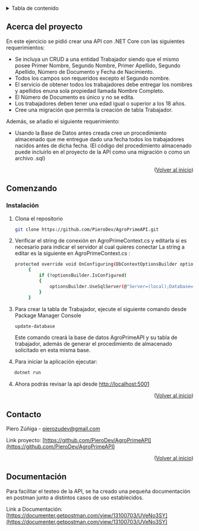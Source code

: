 <div id="top"></div>
<!-- TABLE OF CONTENTS -->
<details>
  <summary>Tabla de contenido</summary>
  <ol>
    <li>
      <a href="#Acerca-del-proyecto">Acerca del proyecto</a>
    </li>
    <li>
      <a href="#Comenzando">Comenzando</a>
      <ul>
        <li><a href="#Instalación">Instalación</a></li>
      </ul>
    </li>
    <li><a href="#Contacto">Contacto</a></li>
    <li><a href="#Documentación">Documentación</a></li>
  </ol>
</details>


<!-- ABOUT THE PROJECT -->
## Acerca del proyecto

En este ejercicio se pidió crear una API con .NET Core con las siguientes requerimientos:

* Se incluya un CRUD a una entidad Trabajador siendo que el mismo posee Primer Nombre, Segundo Nombre, Primer Apellido, Segundo Apellido, Número de Documento y Fecha de Nacimiento.
* Todos los campos son requeridos excepto el Segundo nombre.
* El servicio de obtener todos los trabajadores debe entregar los nombres y apellidos enuna sola propiedad llamada Nombre Completo.
* El Número de Documento es único y no se edita.
* Los trabajadores deben tener una edad igual o superior a los 18 años.
* Cree una migración que permita la creación de tabla Trabajador.

Además, se añadio el siguiente requerimiento: 

* Usando la Base de Datos antes creada cree un procedimiento almacenado que me entregue dado una fecha todos los trabajadores nacidos antes de dicha fecha. (El código del procedimiento almacenado puede incluirlo en el proyecto de la API como una migración o como un archivo .sql)

<p align="right">(<a href="#top">Volver al inicio</a>)</p>

<!-- GETTING STARTED -->
## Comenzando

### Instalación

1. Clona el repositorio
   ```sh
   git clone https://github.com/PieroDev/AgroPrimeAPI.git
   ```

2. Verificar el string de conexión en AgroPrimeContext.cs y editarla si es necesario para indicar el servidor al cual quieres conectar
   La string a editar es la siguiente en AgroPrimeContext.cs :

   ```sh
   protected override void OnConfiguring(DbContextOptionsBuilder optionsBuilder)
        {
            if (!optionsBuilder.IsConfigured)
            {
                optionsBuilder.UseSqlServer(@"Server=(local);Database=AgroPrimeAPI;Integrated Security=True");
            }
        }
   ```

3. Para crear la tabla de Trabajador, ejecute el siguiente comando desde Package Manager Console
   ```sh
   update-database
   ```
   Este comando creará la base de datos AgroPrimeAPI y su tabla de trabajador, además de generar el procedimiento de almacenado solicitado en esta misma base.

4. Para iniciar la aplicación ejecutar:
```sh
   dotnet run
   ```

4. Ahora podrás revisar la api desde [http://localhost:5001](http://localhost:5001)


<p align="right">(<a href="#top">Volver al inicio</a>)</p>


<!-- CONTACT -->
## Contacto

Piero Zúñiga - pierozudev@gmail.com

Link proyecto: [https://github.com/PieroDev/AgroPrimeAPI](https://github.com/PieroDev/AgroPrimeAPI)

<p align="right">(<a href="#top">Volver al inicio</a>)</p>

<!-- Documentation -->

## Documentación

Para facilitar el testeo de la API, se ha creado una pequeña documentación en postman junto a distintos casos de uso establecidos.

Link a Documentación: [https://documenter.getpostman.com/view/13100703/UVeNo3SY](https://documenter.getpostman.com/view/13100703/UVeNo3SY)




<!-- MARKDOWN LINKS & IMAGES -->
<!-- https://www.markdownguide.org/basic-syntax/#reference-style-links -->
[contributors-shield]: https://img.shields.io/github/contributors/othneildrew/Best-README-Template.svg?style=for-the-badge
[contributors-url]: https://github.com/othneildrew/Best-README-Template/graphs/contributors
[forks-shield]: https://img.shields.io/github/forks/othneildrew/Best-README-Template.svg?style=for-the-badge
[forks-url]: https://github.com/othneildrew/Best-README-Template/network/members
[stars-shield]: https://img.shields.io/github/stars/othneildrew/Best-README-Template.svg?style=for-the-badge
[stars-url]: https://github.com/othneildrew/Best-README-Template/stargazers
[issues-shield]: https://img.shields.io/github/issues/othneildrew/Best-README-Template.svg?style=for-the-badge
[issues-url]: https://github.com/othneildrew/Best-README-Template/issues
[license-shield]: https://img.shields.io/github/license/othneildrew/Best-README-Template.svg?style=for-the-badge
[license-url]: https://github.com/othneildrew/Best-README-Template/blob/master/LICENSE.txt
[linkedin-shield]: https://img.shields.io/badge/-LinkedIn-black.svg?style=for-the-badge&logo=linkedin&colorB=555
[linkedin-url]: https://linkedin.com/in/othneildrew
[product-screenshot]: images/screenshot.png